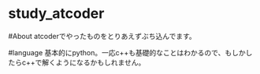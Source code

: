 # study_atcoder

#About
atcoderでやったものをとりあえずぶち込んでます。

#language
基本的にpython。一応c++も基礎的なことはわかるので、もしかしたらc++で解くようになるかもしれません。
